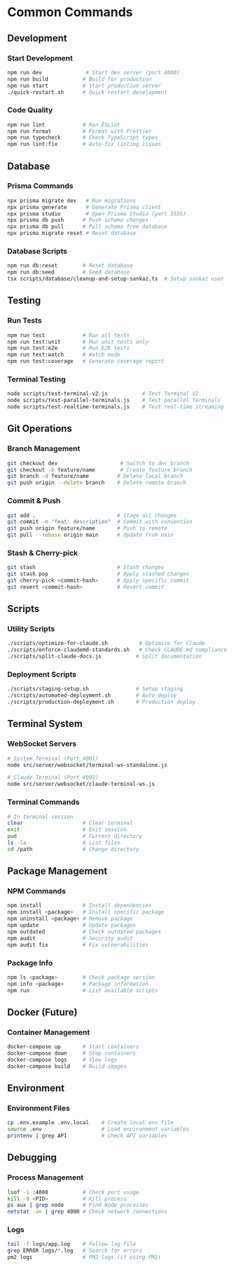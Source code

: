 # Common Commands

## Development

### Start Development
```bash
npm run dev              # Start dev server (port 4000)
npm run build           # Build for production
npm run start           # Start production server
./quick-restart.sh      # Quick restart development
```

### Code Quality
```bash
npm run lint            # Run ESLint
npm run format          # Format with Prettier
npm run typecheck       # Check TypeScript types
npm run lint:fix        # Auto-fix linting issues
```

## Database

### Prisma Commands
```bash
npx prisma migrate dev   # Run migrations
npx prisma generate      # Generate Prisma client
npx prisma studio        # Open Prisma Studio (port 5555)
npx prisma db push      # Push schema changes
npx prisma db pull      # Pull schema from database
npx prisma migrate reset # Reset database
```

### Database Scripts
```bash
npm run db:reset        # Reset database
npm run db:seed         # Seed database
tsx scripts/database/cleanup-and-setup-sankaz.ts  # Setup sankaz user
```

## Testing

### Run Tests
```bash
npm run test            # Run all tests
npm run test:unit       # Run unit tests only
npm run test:e2e        # Run E2E tests
npm run test:watch      # Watch mode
npm run test:coverage   # Generate coverage report
```

### Terminal Testing
```bash
node scripts/test-terminal-v2.js           # Test Terminal V2
node scripts/test-parallel-terminals.js    # Test parallel terminals
node scripts/test-realtime-terminals.js    # Test real-time streaming
```

## Git Operations

### Branch Management
```bash
git checkout dev                    # Switch to dev branch
git checkout -b feature/name        # Create feature branch
git branch -d feature/name         # Delete local branch
git push origin --delete branch    # Delete remote branch
```

### Commit & Push
```bash
git add .                          # Stage all changes
git commit -m "feat: description"  # Commit with convention
git push origin feature/name       # Push to remote
git pull --rebase origin main      # Update from main
```

### Stash & Cherry-pick
```bash
git stash                          # Stash changes
git stash pop                      # Apply stashed changes
git cherry-pick <commit-hash>      # Apply specific commit
git revert <commit-hash>           # Revert commit
```

## Scripts

### Utility Scripts
```bash
./scripts/optimize-for-claude.sh          # Optimize for Claude
./scripts/enforce-claudemd-standards.sh   # Check CLAUDE.md compliance
./scripts/split-claude-docs.js           # Split documentation
```

### Deployment Scripts
```bash
./scripts/staging-setup.sh               # Setup staging
./scripts/automated-deployment.sh        # Auto deploy
./scripts/production-deployment.sh       # Production deploy
```

## Terminal System

### WebSocket Servers
```bash
# System Terminal (Port 4001)
node src/server/websocket/terminal-ws-standalone.js

# Claude Terminal (Port 4002)
node src/server/websocket/claude-terminal-ws.js
```

### Terminal Commands
```bash
# In terminal session
clear                   # Clear terminal
exit                    # Exit session
pwd                     # Current directory
ls -la                  # List files
cd /path                # Change directory
```

## Package Management

### NPM Commands
```bash
npm install             # Install dependencies
npm install <package>   # Install specific package
npm uninstall <package> # Remove package
npm update              # Update packages
npm outdated            # Check outdated packages
npm audit               # Security audit
npm audit fix           # Fix vulnerabilities
```

### Package Info
```bash
npm ls <package>        # Check package version
npm info <package>      # Package information
npm run                 # List available scripts
```

## Docker (Future)

### Container Management
```bash
docker-compose up       # Start containers
docker-compose down     # Stop containers
docker-compose logs     # View logs
docker-compose build    # Build images
```

## Environment

### Environment Files
```bash
cp .env.example .env.local    # Create local env file
source .env                   # Load environment variables
printenv | grep API           # Check API variables
```

## Debugging

### Process Management
```bash
lsof -i :4000           # Check port usage
kill -9 <PID>           # Kill process
ps aux | grep node      # Find Node processes
netstat -an | grep 4000 # Check network connections
```

### Logs
```bash
tail -f logs/app.log    # Follow log file
grep ERROR logs/*.log   # Search for errors
pm2 logs                # PM2 logs (if using PM2)
```